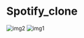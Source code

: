 # Spotify_clone

![img2](https://github.com/GoodGuyPJ/Spotify_clone/assets/127659680/6db0ff6a-00dc-42be-830e-dc9d99eb5baf)
![img1](https://github.com/GoodGuyPJ/Spotify_clone/assets/127659680/fb6dcb83-0c0a-4861-ab0c-dcdaf36fca5c)
